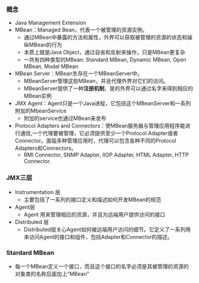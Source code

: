 ### 概念
- Java Management Extension
- MBean：Managed Bean，代表一个被管理的资源实例。
  - 通过MBean中暴露的方法和属性，外界可以获取被管理的资源的状态和操纵MBean的行为
  - 本质上就是Java Object，通过自省和反射来操作，只是MBean更复杂
  - 一共有四种类型的MBean: Standard MBean, Dynamic MBean, Open MBean, Model MBean
- MBean Server：MBean生存在一个MBeanServer中。
  - MBeanServer管理这些MBean，并且代理外界对它们的访问。
  - MBeanServer提供了一种**注册机制**，是的外界可以通过名字来得到相应的MBean实例
- JMX Agent：Agent只是一个Java进程，它包括这个MBeanServer和一系列附加的MbeanService
  - 附加的service也通过MBean来发布
- Protocol Adapters and Connectors：使MBean服务器与管理应用程序能进行通信,一个代理要被管理，它必须提供至少一个Protocol Adapter或者Connector。面临多种管理应用时，代理可以包含各种不同的Protocol Adapters和Connectors。
  - RMI Connector, SNMP Adapter, IIOP Adapter, HTML Adapter, HTTP Connector.
  
### JMX三层
- Instrumentation 层
  - 主要包括了一系列的接口定义和描述如何开发MBean的规范
- Agent层
  - Agent 用来管理相应的资源，并且为远端用户提供访问的接口
- Distributed 层 
  - Distributed层关心Agent如何被远端用户访问的细节。它定义了一系列用来访问Agent的接口和组件，包括Adapter和Connector的描述。

### Stardard MBean
- 每一个MBean定义一个接口，而且这个接口的名字必须是其被管理的资源的对象类的名称后面加上”MBean”
